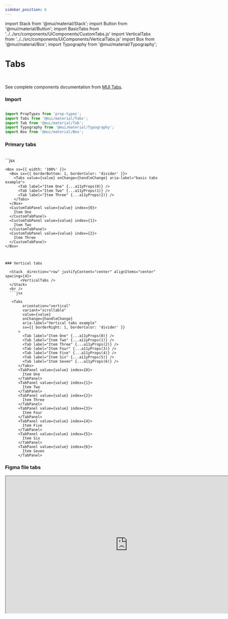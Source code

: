 ```yaml
---
sidebar_position: 6
---
```


import Stack from '@mui/material/Stack';
import Button from '@mui/material/Button';
import BasicTabs from '../../src/components/UiComponents/CustomTabs.js' 
import VerticalTabs from '../../src/components/UiComponents/VerticalTabs.js' 
import Box from '@mui/material/Box';
import Typography from '@mui/material/Typography';

# Tabs

<br/>

See complete components documentation from [MUI Tabs](https://mui.com/material-ui/react-tabs/).

### Import

```jsx

import PropTypes from 'prop-types';
import Tabs from '@mui/material/Tabs';
import Tab from '@mui/material/Tab';
import Typography from '@mui/material/Typography';
import Box from '@mui/material/Box';

```

### Primary tabs

  <Stack  direction="row" justifyContent="center" alignItems="center" spacing={4}>
       <BasicTabs />
    </Stack>
  <br />
  ```jsx

    <Box sx={{ width: '100%' }}>
      <Box sx={{ borderBottom: 1, borderColor: 'divider' }}>
        <Tabs value={value} onChange={handleChange} aria-label="basic tabs example">
          <Tab label="Item One" {...a11yProps(0)} />
          <Tab label="Item Two" {...a11yProps(1)} />
          <Tab label="Item Three" {...a11yProps(2)} />
        </Tabs>
      </Box>
      <CustomTabPanel value={value} index={0}>
        Item One
      </CustomTabPanel>
      <CustomTabPanel value={value} index={1}>
        Item Two
      </CustomTabPanel>
      <CustomTabPanel value={value} index={2}>
        Item Three
      </CustomTabPanel>
    </Box>

```


### Vertical tabs

  <Stack  direction="row" justifyContent="center" alignItems="center" spacing={4}>
       <VerticalTabs />
  </Stack>
  <br />
  ```jsx

   <Tabs
        orientation="vertical"
        variant="scrollable"
        value={value}
        onChange={handleChange}
        aria-label="Vertical tabs example"
        sx={{ borderRight: 1, borderColor: 'divider' }}
      >
        <Tab label="Item One" {...a11yProps(0)} />
        <Tab label="Item Two" {...a11yProps(1)} />
        <Tab label="Item Three" {...a11yProps(2)} />
        <Tab label="Item Four" {...a11yProps(3)} />
        <Tab label="Item Five" {...a11yProps(4)} />
        <Tab label="Item Six" {...a11yProps(5)} />
        <Tab label="Item Seven" {...a11yProps(6)} />
      </Tabs>
      <TabPanel value={value} index={0}>
        Item One
      </TabPanel>
      <TabPanel value={value} index={1}>
        Item Two
      </TabPanel>
      <TabPanel value={value} index={2}>
        Item Three
      </TabPanel>
      <TabPanel value={value} index={3}>
        Item Four
      </TabPanel>
      <TabPanel value={value} index={4}>
        Item Five
      </TabPanel>
      <TabPanel value={value} index={5}>
        Item Six
      </TabPanel>
      <TabPanel value={value} index={6}>
        Item Seven
      </TabPanel>

```


   ### Figma file tabs

<iframe
  height="450"
  width="800"
  src="https://www.figma.com/embed?embed_host=share&url=https%3A%2F%2Fwww.figma.com%2Ffile%2FIKgg9mk0liILChULi9LvaM%2FComponents-J%2526J---v1.1.0%3Ftype%3Ddesign%26node-id%3D481%253A8217%26mode%3Ddesign%26t%3D1FfQQZ1voLD67woU-1"
  allowfullscreen
/>










